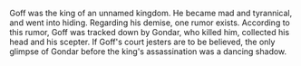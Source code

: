 Goff was the king of an unnamed kingdom. He became mad and tyrannical, and went into hiding. Regarding his demise, one rumor exists. According to this rumor, Goff was tracked down by Gondar, who killed him, collected his head and his scepter. If Goff's court jesters are to be believed, the only glimpse of Gondar before the king's assassination was a dancing shadow.
